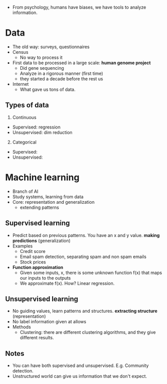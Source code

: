 - From psychology, humans have biases, we have tools to analyze information.

# Data
- The old way: surveys, questionnaires
- Census
  - No way to process it
- First data to be processed in a large scale: **human genome project**
  - Did gene sequencing
  - Analyze in a rigorous manner (first time)
  - they started a decade before the rest us
- Internet
  - What gave us tons of data.

## Types of data
1. Continuous
  - Supervised: regression
  - Unsupervised: dim reduction
2. Categorical
  - Supervised:
  - Unsupervised:


# Machine learning
- Branch of AI
- Study systems, learning from data
- Core: representation and generalization
  - extending patterns

## Supervised learning
- Predict based on previous patterns. You have an x and y value. **making predictions** (generalization)
- Examples
  - Credit score
  - Email spam detection, separating spam and non spam emails
  - Stock prices
- **Function approximation**
  - Given some inputs, x, there is some unknown function f(x) that maps our inputs to the outputs
  - We approximate f(x). How? Linear regression.

## Unsupervised learning
- No guiding values, learn patterns and structures. **extracting structure** (representation)
- No label information given at allows
- Methods
  - Clustering: there are different clustering algorithms, and they give different results.

## Notes
- You can have both supervised and unsupervised. E.g. Community detection.
- Unstructured world can give us information that we don't expect.
